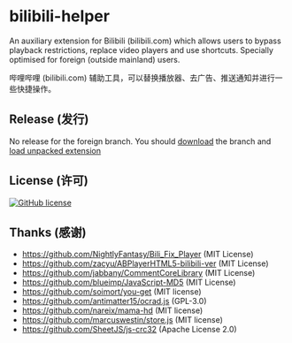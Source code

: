 # bilibili-helper

An auxiliary extension for Bilibili (bilibili.com) which allows users to bypass playback restrictions, replace video players and use shortcuts. Specially optimised for foreign (outside mainland) users.

哔哩哔哩 (bilibili.com) 辅助工具，可以替换播放器、去广告、推送通知并进行一些快捷操作。

## Release (发行)
No release for the foreign branch. You should [download](https://github.com/myfreeer/bilibili-helper/archive/foreign.zip) the branch and [load unpacked extension](https://developer.chrome.com/extensions/getstarted#unpacked)

## License (许可)
[![GitHub license](https://img.shields.io/github/license/myfreeer/bilibili-helper.svg)](LICENSE) 

## Thanks (感谢)
- https://github.com/NightlyFantasy/Bili_Fix_Player (MIT License)
- https://github.com/zacyu/ABPlayerHTML5-bilibili-ver (MIT License)
- https://github.com/jabbany/CommentCoreLibrary (MIT License)
- https://github.com/blueimp/JavaScript-MD5 (MIT License)
- https://github.com/soimort/you-get (MIT license)
- https://github.com/antimatter15/ocrad.js (GPL-3.0)
- https://github.com/nareix/mama-hd (MIT license)
- https://github.com/marcuswestin/store.js (MIT license)
- https://github.com/SheetJS/js-crc32 (Apache License 2.0)
